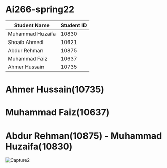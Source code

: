 # Ai266-spring22

|      Student Name     | Student ID |
| --------------------- | ---------- |
|   Muhammad Huzaifa    |    10830   |
|   Shoaib Ahmed        |    10621   |
|   Abdur Rehman        |    10875   |
|   Muhammad Faiz       |    10637   |
|  Ahmer Hussain        |    10735   |

# Ahmer Hussain(10735)


# Muhammad Faiz(10637)


 
# Abdur Rehman(10875) - Muhammad Huzaifa(10830)
![Capture2](https://user-images.githubusercontent.com/87324678/169716212-265f6fc5-b3e0-42fe-9afa-a47c2f695e1f.PNG)
